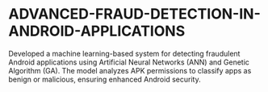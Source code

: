 # ADVANCED-FRAUD-DETECTION-IN-ANDROID-APPLICATIONS
Developed a machine learning-based system for detecting fraudulent Android applications using Artificial Neural Networks (ANN) and Genetic Algorithm (GA). The model analyzes APK permissions to classify apps as benign or malicious, ensuring enhanced Android security.
